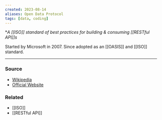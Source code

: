 ```yaml
---
created: 2023-08-14
aliases: Open Data Protocol
tags: [data, coding]
---
```

**A [[ISO]] standard of best practices for building & consuming [[RESTful API]]s*

Started by Microsoft in 2007. Since adopted as an [[OASIS]] and [[ISO]] standard.

---
### Source
- [Wikipedia](https://en.wikipedia.org/wiki/Open_Data_Protocol)
- [Official Website](https://www.google.com/url?sa=t&rct=j&q=&esrc=s&source=web&cd=&ved=2ahUKEwiWgIer79yAAxU9l4kEHQzjCjwQjBB6BAgUEAE&url=https%3A%2F%2Fwww.odata.org%2Fgetting-started%2Funderstand-odata-in-6-steps%2F&usg=AOvVaw3WUyp_nhIwAJHKAVM3Nvcb&opi=89978449)

### Related
- [[ISO]]
- [[RESTful API]]
 